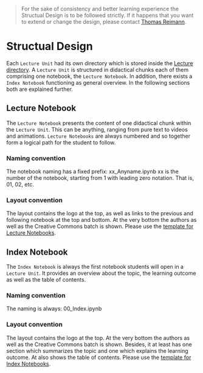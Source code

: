 > For the sake of consistency and better learning experience the Structual Design is to be followed strictly. If it happens that you want to extend or change the design, please contact [Thomas Reimann](mailto:Thomas.Reimann@tu-dresden.de).

# Structual Design
Each `Lecture Unit` had its own directory which is stored inside the [Lecture directory](../../Lectures). A `Lecture Unit` is structured in didactical chunks each of them comprising one notebook, the `Lecture Notebook`. In addition, there exists a `Index Notebook` functioning as general overview. In the following sections both are explained further.

## Lecture Notebook
The `Lecture Notebook` presents the content of one didactical chunk within the `Lecture Unit`. This can be anything, ranging from pure text to videos and animations. `Lecture Notebooks` are always numbered and so together form a logical path for the student to follow.

### Naming convention
The notebook naming has a fixed prefix:
xx_Anyname.ipynb
xx is the number of the notebook, starting from 1 with leading zero notation. That is, 01, 02, etc.

### Layout convention
The layout contains the logo at the top, as well as links to the previous and following notebook at the top and bottom. At the very bottom the authors as well as the Creative Commons batch is shown.
Please use the [template for Lecture Notebooks](lectureNotebook_template.ipynb).

## Index Notebook
The `Index Notebook` is always the first notebook students will open in a `Lecture Unit`. It provides an overview about the topic, the learning outcome as well as the table of contents.

### Naming convention
The naming is always:
00_Index.ipynb

### Layout convention
The layout contains the logo at the top. At the very bottom the authors as well as the Creative Commons batch is shown. Besides, it at least has one section which summarizes the topic and one which explains the learning outcome. At also shows the  table of contents.
Please use the [template for Index Notebooks](indexNotebook_template.ipynb).
